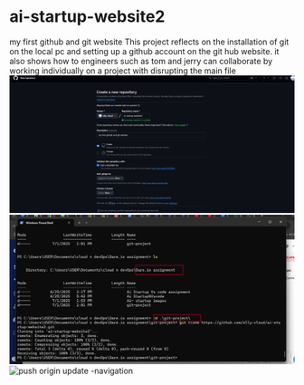 # ai-startup-website2
my first github and git website 
This project reflects on the installation of git on the local pc 
and setting up  a github account on the git hub website. 
it also shows how to engineers such as tom and jerry can collaborate by working individually 
on a project with disrupting the main file 
![github repo startup](https://github.com/olly-cloud/ai-startup-website2/blob/408e520ef5448980b209d36265234f9133144d13/github%20repo%20startup.png)
![create folder and clone it ](https://github.com/olly-cloud/ai-startup-website2/blob/183bcfce3a039eaeff98530e8bc177b649ff74ca/create%20foler%20and%20clone%20repository.png)
![push origin update -navigation]()
![]()
![]()
![]()
![]()
![]()

